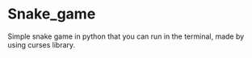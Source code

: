 # Snake_game

Simple snake game in python that you can run in the terminal, made by using curses library.
